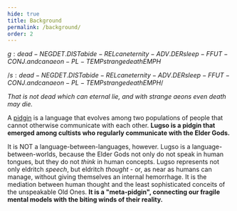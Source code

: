 ```yaml
---
hide: true
title: Background
permalink: /background/
order: 2
---
```


${g: dead-NEG DET.DIST abide-REL can eternity-ADV.DER sleep-FFUT-CONJ.and can aeon-PL-TEMP strange death EMPH}$

/${s: dead-NEG DET.DIST abide-REL can eternity-ADV.DER sleep-FFUT-CONJ.and can aeon-PL-TEMP strange death EMPH}$/

_That is not dead which can eternal lie, and with strange aeons even death may die._

A [pidgin](https://en.wikipedia.org/wiki/Pidgin) is a language that evolves among two populations of people that cannot otherwise communicate with each other. **Lugso is a pidgin that emerged among cultists who regularly communicate with the Elder Gods.**

It is NOT a language-between-languages, however. Lugso is a language-between-worlds, because the Elder Gods not only do not speak in human tongues, but they do not _think_ in human concepts. Lugso represents not only eldritch _speech_, but eldritch _thought_ - or, as near as humans can manage, without giving themselves an internal hemorrhage. It is the mediation between human thought and the least sophisticated conceits of the unspeakable Old Ones. **It is a "meta-pidgin", connecting our fragile mental models with the biting winds of their reality.**
